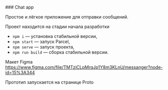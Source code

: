 
﻿### Chat app
 
 Простое и лёгкое приложение для отправки сообщений.
 
 Проект находится на стадии начала разработки 
 
- `npm i` — установка стабильной версии,
- `npm start` — запуск Parcel,
- `npm serve` — запуск проекта,
- `npm run build` — сборка стабильной версии.

Макет Figma https://www.figma.com/file/TMTziCLpMrqJp1Y8m3KLnU/messanger?node-id=15%3A344

Прототип запускается на странице Proto

